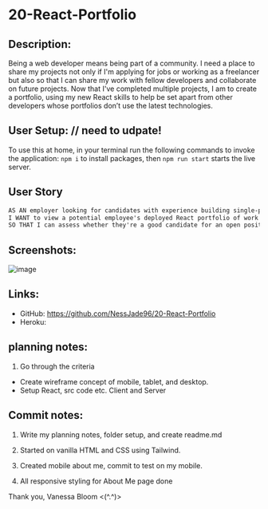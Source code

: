 # 20-React-Portfolio

## Description:

Being a web developer means being part of a community. I need a place to share my projects not only if I'm applying for jobs or working as a freelancer but also so that I can share my work with fellow developers and collaborate on future projects. Now that I've completed multiple projects, I am to create a portfolio, using my new React skills to help be set apart from other developers whose portfolios don’t use the latest technologies.

## User Setup: // need to udpate!

To use this at home, in your terminal run the following commands to invoke the application:
`npm i` to install packages,
then `npm run start` starts the live server.

## User Story

```md
AS AN employer looking for candidates with experience building single-page applications
I WANT to view a potential employee's deployed React portfolio of work samples
SO THAT I can assess whether they're a good candidate for an open position
```

## Screenshots:

![image](./assets/)

## Links:

- GitHub: https://github.com/NessJade96/20-React-Portfolio
- Heroku:

## planning notes:

1. Go through the criteria

- Create wireframe concept of mobile, tablet, and desktop.
- Setup React, src code etc. Client and Server

## Commit notes:

1. Write my planning notes, folder setup, and create readme.md

2. Started on vanilla HTML and CSS using Tailwind.

3. Created mobile about me, commit to test on my mobile.

4. All responsive styling for About Me page done

Thank you, Vanessa Bloom <(^.^)>
